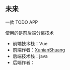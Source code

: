 ## 未来
一款 TODO APP

使用的是前后端分离技术
- 前端技术栈：Vue
- 前端作者：[XunianShuang](https://github.com/YuelinWang)
- 后端技术栈：java
- 后端作者：[]()